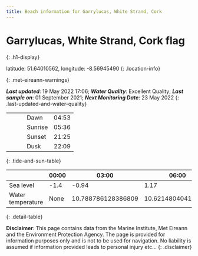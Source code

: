 ```yaml
---
title: Beach information for Garrylucas, White Strand, Cork
---
```

# Garrylucas, White Strand, Cork <span class="material-icons blue-flag" alt="This a Blue Flag beach">flag</span>
{: .h1-display}

latitude: 51.64010562, longitude: -8.56945490
{: .location-info}


{: .met-eireann-warnings}

___Last updated___: 19 May 2022 17:06; ___Water Quality___: Excellent Quality;
___Last sample on___: 01 September 2021; ___Next Monitoring Date___: 23 May 2022
{: .last-updated-and-water-quality}

|   |   |   |   |   |
|---|---|---|---|---|
|   |   |   | Dawn  | 04:53 |
|   |   |   | Sunrise  | 05:36 |
|   |   |   | Sunset  | 21:25 |
|   |   |   | Dusk  | 22:09 |
{: .tide-and-sun-table}

<div></div>

| | 00:00 | 03:00 | 06:00 | 09:00 | 12:00 | 15:00 | 18:00 | 21:00 |
|---|---|---|---|---|---|---|---|---|
| Sea level | -1.4 | -0.94 | 1.17 | 0.83| -1.2 | -1.1 | 0.99 | 1.09 |
| Water temperature | None | 10.788786128386809 | 10.621480404145053 | 10.569247952494184 | 10.844845933368486 | 11.052381423708058 | 10.842414805984603 | 10.690890525456421 |
{: .detail-table}

__Disclaimer__: This page contains data from the Marine Institute,
Met Eireann and the Environment Protection Agency. The page is provided for
information purposes only and is not to be used for navigation. No liability
is assumed if information provided leads to personal injury etc...
{: .disclaimer}